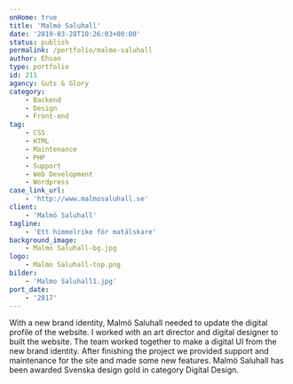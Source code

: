 ```yaml
---
onHome: true
title: 'Malmö Saluhall'
date: '2019-03-28T10:26:03+00:00'
status: publish
permalink: /portfolio/malmo-saluhall
author: Ehsan
type: portfolio
id: 211
agancy: Guts & Glory
category:
    - Backend
    - Design
    - Front-end
tag:
    - CSS
    - HTML
    - Maintenance
    - PHP
    - Support
    - Web Development
    - Wordpress
case_link_url:
    - 'http://www.malmosaluhall.se'
client:
    - 'Malmö Saluhall'
tagline:
    - 'Ett himmelrike för matälskare'
background_image: 
    - Malmo Saluhall-bg.jpg
logo: 
    - Malmo Saluhall-top.png
bilder:
    - 'Malmo Saluhall1.jpg'
port_date:
    - '2017'
---
```

With a new brand identity, Malmö Saluhall needed to update the digital profile of the website. I worked with an art director and digital designer to built the website. The team worked together to make a digital UI from the new brand identity. After finishing the project we provided support and maintenance for the site and made some new features. Malmö Saluhall has been awarded Svenska design gold in category Digital Design.